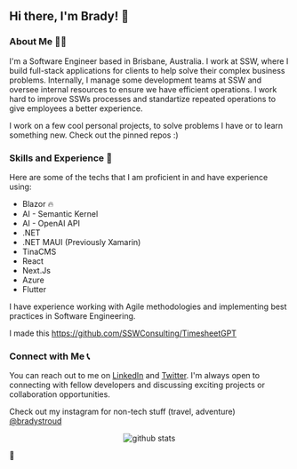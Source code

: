 ## Hi there, I'm Brady! 👋

### About Me 🙋‍♂️

I'm a Software Engineer based in Brisbane, Australia. I work at SSW, where I build full-stack applications for clients to help solve their complex business problems. Internally, I manage some development teams at SSW and oversee internal resources to ensure we have efficient operations.
I work hard to improve SSWs processes and standartize repeated operations to give employees a better experience.

I work on a few cool personal projects, to solve problems I have or to learn something new. Check out the pinned repos :)

### Skills and Experience 🚀

Here are some of the techs that I am proficient in and have experience using:

- Blazor 🔥
- AI - Semantic Kernel
- AI - OpenAI API
- .NET
- .NET MAUI (Previously Xamarin)
- TinaCMS
- React
- Next.Js
- Azure
- Flutter

I have experience working with Agile methodologies and implementing best practices in Software Engineering.

<!-- ### Portfolio 🎨

Check out some of my notable projects on GitHub and my website.


Project 2: Description of the project and the technologies used.
Project 3: Description of the project and the technologies used. -->

I made this https://github.com/SSWConsulting/TimesheetGPT

### Connect with Me 📞

You can reach out to me on [LinkedIn](https://www.linkedin.com/in/bradystroud/) and [Twitter](https://twitter.com/bradystroud_). I'm always open to connecting with fellow developers and discussing exciting projects or collaboration opportunities.

Check out my instagram for non-tech stuff (travel, adventure) [@bradystroud](https://www.instagram.com/bradystroud/)

<div align="center">

![github stats](https://github-readme-stats.vercel.app/api?username=bradystroud&show_icons=true&cache_seconds=86400&theme=dark)
</div>
🤖
